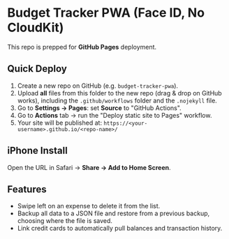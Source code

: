 # Budget Tracker PWA (Face ID, No CloudKit)

This repo is prepped for **GitHub Pages** deployment.

## Quick Deploy
1. Create a new repo on GitHub (e.g. `budget-tracker-pwa`).  
2. Upload **all** files from this folder to the new repo (drag & drop on GitHub works),
   including the `.github/workflows` folder and the `.nojekyll` file.
3. Go to **Settings → Pages**: set **Source** to "GitHub Actions".  
4. Go to **Actions** tab → run the "Deploy static site to Pages" workflow.
5. Your site will be published at: `https://<your-username>.github.io/<repo-name>/`

## iPhone Install
Open the URL in Safari → **Share → Add to Home Screen**.

## Features
- Swipe left on an expense to delete it from the list.
- Backup all data to a JSON file and restore from a previous backup, choosing where the file is saved.
- Link credit cards to automatically pull balances and transaction history.
